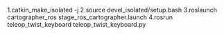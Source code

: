 1.catkin_make_isolated -j
2.source devel_isolated/setup.bash
3.roslaunch cartographer_ros stage_ros_cartographer.launch
4.rosrun teleop_twist_keyboard teleop_twist_keyboard.py


